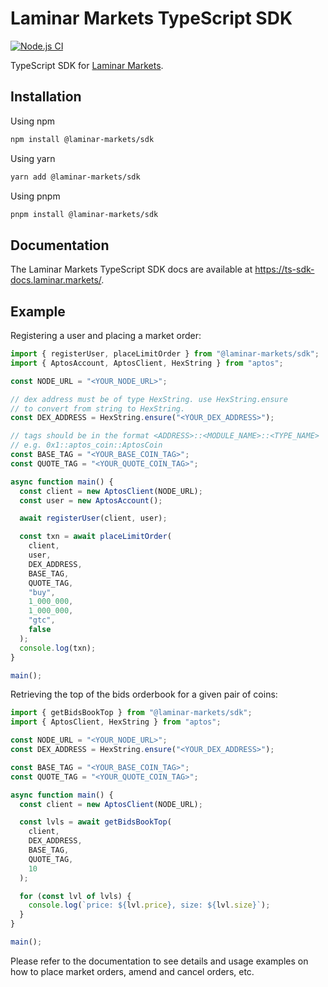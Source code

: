 # Laminar Markets TypeScript SDK

[![Node.js CI](https://github.com/laminar-markets/ts-sdk/actions/workflows/nodejs.yml/badge.svg)](https://github.com/laminar-markets/ts-sdk/actions/workflows/nodejs.yml)

TypeScript SDK for [Laminar Markets](https://laminar.markets/).

## Installation

Using npm

```sh
npm install @laminar-markets/sdk
```

Using yarn

```sh
yarn add @laminar-markets/sdk
```

Using pnpm

```sh
pnpm install @laminar-markets/sdk
```

## Documentation

The Laminar Markets TypeScript SDK docs are available at <https://ts-sdk-docs.laminar.markets/>.

## Example

Registering a user and placing a market order:

```ts
import { registerUser, placeLimitOrder } from "@laminar-markets/sdk";
import { AptosAccount, AptosClient, HexString } from "aptos";

const NODE_URL = "<YOUR_NODE_URL>";

// dex address must be of type HexString. use HexString.ensure
// to convert from string to HexString.
const DEX_ADDRESS = HexString.ensure("<YOUR_DEX_ADDRESS>");

// tags should be in the format <ADDRESS>::<MODULE_NAME>::<TYPE_NAME>
// e.g. 0x1::aptos_coin::AptosCoin
const BASE_TAG = "<YOUR_BASE_COIN_TAG>";
const QUOTE_TAG = "<YOUR_QUOTE_COIN_TAG>";

async function main() {
  const client = new AptosClient(NODE_URL);
  const user = new AptosAccount();

  await registerUser(client, user);

  const txn = await placeLimitOrder(
    client,
    user,
    DEX_ADDRESS,
    BASE_TAG,
    QUOTE_TAG,
    "buy",
    1_000_000,
    1_000_000,
    "gtc",
    false
  );
  console.log(txn);
}

main();
```

Retrieving the top of the bids orderbook for a given pair of coins:

```ts
import { getBidsBookTop } from "@laminar-markets/sdk";
import { AptosClient, HexString } from "aptos";

const NODE_URL = "<YOUR_NODE_URL>";
const DEX_ADDRESS = HexString.ensure("<YOUR_DEX_ADDRESS>");

const BASE_TAG = "<YOUR_BASE_COIN_TAG>";
const QUOTE_TAG = "<YOUR_QUOTE_COIN_TAG>";

async function main() {
  const client = new AptosClient(NODE_URL);

  const lvls = await getBidsBookTop(
    client,
    DEX_ADDRESS,
    BASE_TAG,
    QUOTE_TAG,
    10
  );

  for (const lvl of lvls) {
    console.log(`price: ${lvl.price}, size: ${lvl.size}`);
  }
}

main();
```

Please refer to the documentation to see details and usage examples on how to place market orders, amend and cancel orders, etc.
